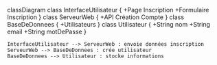 classDiagram
    class InterfaceUtilisateur {
      +Page Inscription
      +Formulaire Inscription
    }
    class ServeurWeb {
      +API Création Compte
    }
    class BaseDeDonnees {
      +Utilisateurs
    }
    class Utilisateur {
      +String nom
      +String email
      +String motDePasse
    }

    InterfaceUtilisateur --> ServeurWeb : envoie données inscription
    ServeurWeb --> BaseDeDonnees : crée utilisateur
    BaseDeDonnees --> Utilisateur : stocke informations
